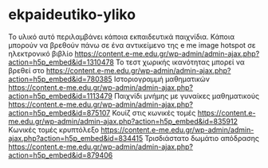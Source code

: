 # ekpaideutiko-yliko
Το υλικό αυτό περιλαμβάνει κάποια εκπαιδευτικά παιχνίδια.
Κάποια μπορούν να βρεθούν πάνω σε ένα αντικείμενο της e me image hotspot σε ηλεκτρονικό βιβλίο  https://content.e-me.edu.gr/wp-admin/admin-ajax.php?action=h5p_embed&id=1310478 
Το τεστ χωρικής ικανότητας μπορεί να βρεθεί στο  https://content.e-me.edu.gr/wp-admin/admin-ajax.php?action=h5p_embed&id=780385
Ιστοριογραμμή μαθηματικών https://content.e-me.edu.gr/wp-admin/admin-ajax.php?action=h5p_embed&id=1113479 
Παιχνίδι μνήμης με γυναίκες μαθηματικούς https://content.e-me.edu.gr/wp-admin/admin-ajax.php?action=h5p_embed&id=875107
Κουίζ στις κωνικές τομές https://content.e-me.edu.gr/wp-admin/admin-ajax.php?action=h5p_embed&id=835912
Κωνικές τομές κρυπτόλεξο https://content.e-me.edu.gr/wp-admin/admin-ajax.php?action=h5p_embed&id=834415
Τρισδιάστατο δωμάτιο απόδρασης https://content.e-me.edu.gr/wp-admin/admin-ajax.php?action=h5p_embed&id=879406
